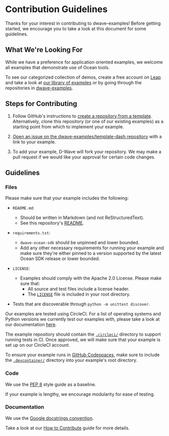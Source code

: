 # Contribution Guidelines

Thanks for your interest in contributing to dwave-examples! Before getting
started, we encourage you to take a look at this document for some guidelines.

## What We're Looking For

While we have a preference for application oriented examples, we welcome all
examples that demonstrate use of Ocean tools.

To see our categorized collection of demos, create a free account on
[Leap](https://cloud.dwavesys.com/leap/signup/) and take a look at 
[our library of examples](https://cloud.dwavesys.com/leap/examples/) or by
going through the repositories in [dwave-examples](https://github.com/dwave-examples).

## Steps for Contributing

1. Follow GitHub's instructions to [create a repository from a template](https://docs.github.com/en/repositories/creating-and-managing-repositories/creating-a-repository-from-a-template).
   Alternatively, clone this repository (or one of our existing examples) as a 
   starting point from which to implement your example.

2. [Open an issue on the dwave-examples/template-dash repository](https://github.com/dwave-examples/template-dash/issues/new/choose)
   with a link to your example.

3. To add your example, D-Wave will fork your repository. We may make a pull
   request if we would like your approval for certain code changes.

## Guidelines

### Files

Please make sure that your example includes the following:

* `README.md`:
    * Should be written in Markdown (and not ReStructuredText).
    * See this repository's [README](README.md).

* `requirements.txt`:
    * `dwave-ocean-sdk` should be unpinned and lower bounded.
    * Add any other necessary requirements for running your example and make sure they're either pinned to a version supported by the latest Ocean SDK release or lower bounded.

* `LICENSE`:
    * Examples should comply with the Apache 2.0 License. Please make sure that:
        * All source and test files include a license header.
        * The [`LICENSE`](LICENSE) file is included in your root directory.

* Tests that are discoverable through `python -m unittest discover`.

Our examples are tested using CircleCI. For a list of operating systems and
Python versions we currently test our examples with, please take a look at our
documentation
[here](https://docs.ocean.dwavesys.com/en/stable/overview/install.html).

The example repository should contain the [`.circleci/`](.circleci/) directory to support running tests in CI.
Once approved, we will make sure that your example is set up on our CircleCI account.

To ensure your example runs in [GitHub Codespaces](https://docs.github.com/en/codespaces/overview),
make sure to include the [`.devcontainer/`](.devcontainer/) directory into your example's root directory.

### Code

We use the [PEP 8](https://www.python.org/dev/peps/pep-0008/) style guide as a baseline.

If your example is lengthy, we encourage modularity for ease of testing.

### Documentation

We use the [Google docstrings convention](https://google.github.io/styleguide/pyguide.html#38-comments-and-docstrings).

Take a look at our [How to Contribute](https://docs.ocean.dwavesys.com/en/latest/contributing.html#documentation-and-comments)
guide for more details.
